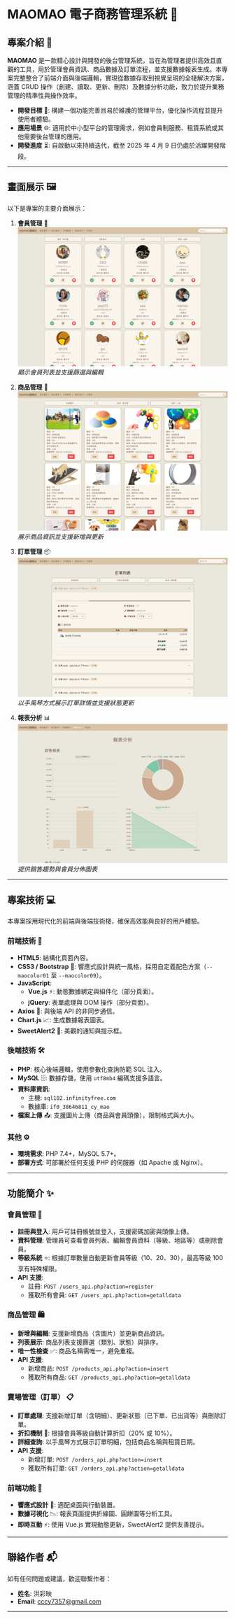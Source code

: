 # MAOMAO 電子商務管理系統 🌟

## 專案介紹 📝

**MAOMAO** 是一款精心設計與開發的後台管理系統，旨在為管理者提供高效且直觀的工具，用於管理會員資訊、商品數據及訂單流程，並支援數據報表生成。本專案完整整合了前端介面與後端邏輯，實現從數據存取到視覺呈現的全棧解決方案，涵蓋 CRUD 操作（創建、讀取、更新、刪除）及數據分析功能，致力於提升業務管理的精準性與操作效率。

- **開發目標** 🚀: 構建一個功能完善且易於維護的管理平台，優化操作流程並提升使用者體驗。
- **應用場景** 🌐: 適用於中小型平台的管理需求，例如會員制服務、租賃系統或其他需要後台管理的應用。
- **開發進度** ⏳: 自啟動以來持續迭代，截至 2025 年 4 月 9 日仍處於活躍開發階段。

---

## 畫面展示 🖼️

以下是專案的主要介面展示：

1. **會員管理** 👥  
   ![會員列表](images/git-img/mao-user-control.png)  
   *顯示會員列表並支援篩選與編輯*

2. **商品管理** 🛒  
   ![商品列表](images/git-img/mao-product-control.png)  
   *展示商品資訊並支援新增與更新*

3. **訂單管理** 📦  
   ![訂單列表](images/git-img/mao-order-control.png)  
   *以手風琴方式展示訂單詳情並支援狀態更新*

4. **報表分析** 📊  
   ![報表分析](images/git-img/mao-chart.png)  
   *提供銷售趨勢與會員分佈圖表*


---

## 專案技術 💻

本專案採用現代化的前端與後端技術棧，確保高效能與良好的用戶體驗。

### 前端技術 🎨
- **HTML5**: 結構化頁面內容。
- **CSS3 / Bootstrap** 🌈: 響應式設計與統一風格，採用自定義配色方案（`--maocolor01` 至 `--maocolor09`）。
- **JavaScript**:  
  - **Vue.js** ⚡: 動態數據綁定與組件化（部分頁面）。  
  - **jQuery**: 表單處理與 DOM 操作（部分頁面）。  
- **Axios** 📡: 與後端 API 的非同步通信。
- **Chart.js** 📈: 生成數據報表圖表。
- **SweetAlert2** 🔔: 美觀的通知與提示框。

### 後端技術 🛠️
- **PHP**: 核心後端邏輯，使用參數化查詢防範 SQL 注入。
- **MySQL** 🗄️: 數據存儲，使用 `utf8mb4` 編碼支援多語言。
- **資料庫資訊**:  
  - 主機: `sql102.infinityfree.com`  
  - 數據庫: `if0_38646811_cy_mao`  
- **檔案上傳** 📤: 支援圖片上傳（商品與會員頭像），限制格式與大小。

### 其他 ⚙️
- **環境需求**: PHP 7.4+，MySQL 5.7+。
- **部署方式**: 可部署於任何支援 PHP 的伺服器（如 Apache 或 Nginx）。

---

## 功能簡介 ✨

### 會員管理 👤
- **註冊與登入**: 用戶可註冊帳號並登入，支援密碼加密與頭像上傳。
- **資料管理**: 管理員可查看會員列表、編輯會員資料（等級、地區等）或刪除會員。
- **等級系統** ⭐: 根據訂單數量自動更新會員等級（10、20、30），最高等級 100 享有特殊權限。
- **API 支援**:  
  - 註冊: `POST /users_api.php?action=register`  
  - 獲取所有會員: `GET /users_api.php?action=getalldata`

### 商品管理 🛍️
- **新增與編輯**: 支援新增商品（含圖片）並更新商品資訊。
- **列表展示**: 商品列表支援篩選（類別、狀態）與排序。
- **唯一性檢查** ✅: 商品名稱需唯一，避免重複。
- **API 支援**:  
  - 新增商品: `POST /products_api.php?action=insert`  
  - 獲取所有商品: `GET /products_api.php?action=getalldata`

### 賣場管理（訂單） 📋
- **訂單處理**: 支援新增訂單（含明細）、更新狀態（已下單、已出貨等）與刪除訂單。
- **折扣機制** 💸: 根據會員等級自動計算折扣（20% 或 10%）。
- **詳細查詢**: 以手風琴方式展示訂單明細，包括商品名稱與租賃日期。
- **API 支援**:  
  - 新增訂單: `POST /orders_api.php?action=insert`  
  - 獲取所有訂單: `GET /orders_api.php?action=getalldata`

### 前端功能 🌟
- **響應式設計** 📱: 適配桌面與行動裝置。
- **數據可視化** 📉: 報表頁面提供折線圖、圓餅圖等分析工具。
- **即時互動** ⚡: 使用 Vue.js 實現動態更新，SweetAlert2 提供友善提示。

---

## 聯絡作者 📬

如有任何問題或建議，歡迎聯繫作者：

- **姓名**: 洪彩映  
- **Email**: cccy7357@gmail.com  

---
